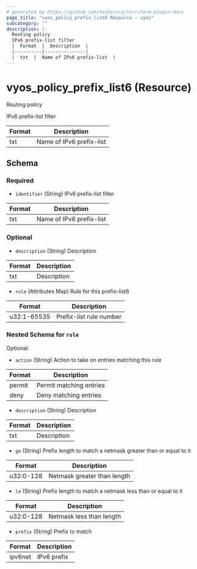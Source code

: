 ```yaml
---
# generated by https://github.com/hashicorp/terraform-plugin-docs
page_title: "vyos_policy_prefix_list6 Resource - vyos"
subcategory: ""
description: |-
  Routing policy
  IPv6 prefix-list filter
  |  Format  |  Description  |
  |----------|---------------|
  |  txt  |  Name of IPv6 prefix-list  |
---
```


# vyos_policy_prefix_list6 (Resource)

Routing policy

IPv6 prefix-list filter

|  Format  |  Description  |
|----------|---------------|
|  txt  |  Name of IPv6 prefix-list  |



<!-- schema generated by tfplugindocs -->
## Schema

### Required

- `identifier` (String) IPv6 prefix-list filter

|  Format  |  Description  |
|----------|---------------|
|  txt  |  Name of IPv6 prefix-list  |

### Optional

- `description` (String) Description

|  Format  |  Description  |
|----------|---------------|
|  txt  |  Description  |
- `rule` (Attributes Map) Rule for this prefix-list6

|  Format  |  Description  |
|----------|---------------|
|  u32:1-65535  |  Prefix-list rule number  | (see [below for nested schema](#nestedatt--rule))

<a id="nestedatt--rule"></a>
### Nested Schema for `rule`

Optional:

- `action` (String) Action to take on entries matching this rule

|  Format  |  Description  |
|----------|---------------|
|  permit  |  Permit matching entries  |
|  deny  |  Deny matching entries  |
- `description` (String) Description

|  Format  |  Description  |
|----------|---------------|
|  txt  |  Description  |
- `ge` (String) Prefix length to match a netmask greater than or equal to it

|  Format  |  Description  |
|----------|---------------|
|  u32:0-128  |  Netmask greater than length  |
- `le` (String) Prefix length to match a netmask less than or equal to it

|  Format  |  Description  |
|----------|---------------|
|  u32:0-128  |  Netmask less than length  |
- `prefix` (String) Prefix to match

|  Format  |  Description  |
|----------|---------------|
|  ipv6net  |  IPv6 prefix  |
